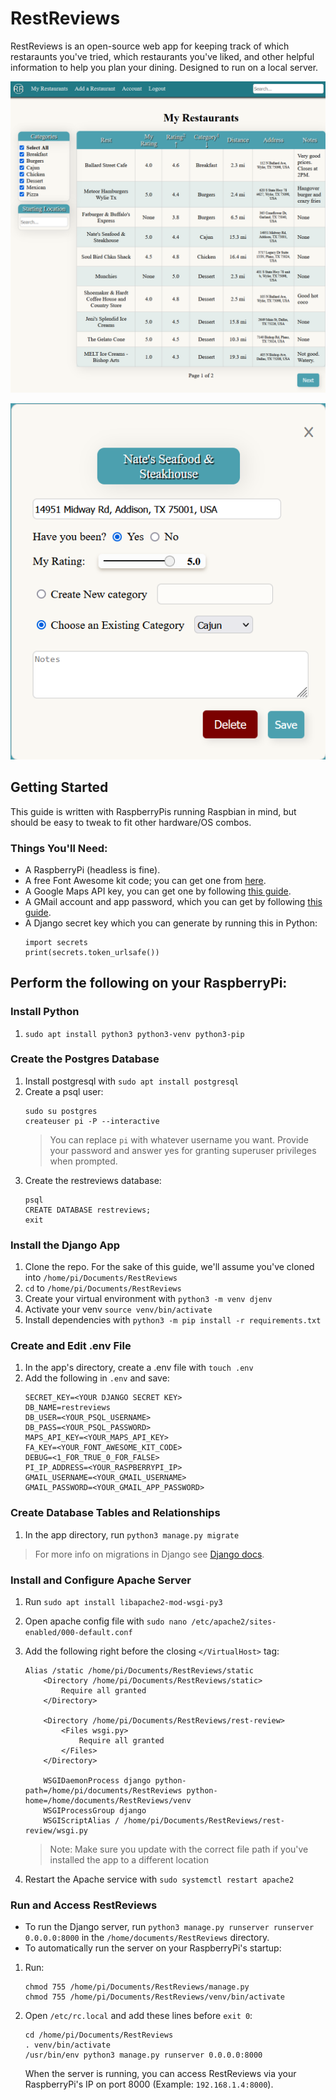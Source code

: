 # RestReviews

RestReviews is an open-source web app for keeping track of which restaraunts you've tried, which restaurants you've liked, and other helpful information to help you plan your dining. Designed to run on a local server. 

![homepage](/example_images/homepage.png)

![add restaraunt form](/example_images/edit_form.png)



## Getting Started
This guide is written with RaspberryPis running Raspbian in mind, but should be easy to tweak to fit other hardware/OS combos. 

### Things You'll Need:
* A RaspberryPi (headless is fine).
* A free Font Awesome kit code; you can get one from [here](https://fontawesome.com/start).
* A Google Maps API key, you can get one by following [this guide](https://developers.google.com/maps/documentation/javascript/get-api-key).
* A GMail account and app password, which you can get by following [this guide](https://support.google.com/accounts/answer/185833?hl=en).
* A Django secret key which you can generate by running this in Python:
    ```
    import secrets
    print(secrets.token_urlsafe())
    ```

## Perform the following on your RaspberryPi:

### Install Python
1. `sudo apt install python3 python3-venv python3-pip`

### Create the Postgres Database
1. Install postgresql with `sudo apt install postgresql`
2. Create a psql user:
    ```
    sudo su postgres
    createuser pi -P --interactive
    ```
    >You can replace `pi` with whatever username you want. Provide your password and answer yes for granting superuser privileges when prompted.
4. Create the restreviews database:
    ```
    psql
    CREATE DATABASE restreviews;
    exit
    ```

### Install the Django App
1. Clone the repo. For the sake of this guide, we'll assume you've cloned into  `/home/pi/Documents/RestReviews`
2. `cd` to `/home/pi/Documents/RestReviews`
3. Create your virtual environment with `python3 -m venv djenv`
4. Activate your venv `source venv/bin/activate`
5. Install dependencies with `python3 -m pip install -r requirements.txt`


### Create and Edit .env  File
1. In the app's directory, create a .env file with `touch .env`
2. Add the following in `.env` and save:
    ```
    SECRET_KEY=<YOUR DJANGO SECRET KEY>
    DB_NAME=restreviews
    DB_USER=<YOUR_PSQL_USERNAME>
    DB_PASS=<YOUR_PSQL_PASSWORD>
    MAPS_API_KEY=<YOUR_MAPS_API_KEY>
    FA_KEY=<YOUR_FONT_AWESOME_KIT_CODE>
    DEBUG=<1_FOR_TRUE_0_FOR_FALSE>
    PI_IP_ADDRESS=<YOUR_RASPBERRYPI_IP>
    GMAIL_USERNAME=<YOUR_GMAIL_USERNAME>
    GMAIL_PASSWORD=<YOUR_GMAIL_APP_PASSWORD>
    ```

### Create Database Tables and Relationships
1. In the app directory, run `python3 manage.py migrate`
>For more info on migrations in Django see [Django docs](https://docs.djangoproject.com/en/4.1/topics/migrations/).


### Install and Configure Apache Server
1. Run `sudo apt install libapache2-mod-wsgi-py3`
2. Open apache config file with `sudo nano /etc/apache2/sites-enabled/000-default.conf`
3. Add the following right before the closing `</VirtualHost>` tag:
    ```
    Alias /static /home/pi/Documents/RestReviews/static
        <Directory /home/pi/Documents/RestReviews/static>
            Require all granted
        </Directory>

        <Directory /home/pi/Documents/RestReviews/rest-review>
            <Files wsgi.py>
                Require all granted
            </Files>
        </Directory>

        WSGIDaemonProcess django python-path=/home/pi/documents/RestReviews python-home=/home/documents/RestReviews/venv
        WSGIProcessGroup django
        WSGIScriptAlias / /home/pi/Documents/RestReviews/rest-review/wsgi.py
    ```

    >Note: Make sure you update with the correct file path if you've installed the app to a different location

4. Restart the Apache service with `sudo systemctl restart apache2`


### Run and Access RestReviews
* To run the Django server, run `python3 manage.py runserver runserver 0.0.0.0:8000` in the `/home/documents/RestReviews` directory.
* To automatically run the server on your RaspberryPi's startup:
1. Run:
    ```
    chmod 755 /home/pi/Documents/RestReviews/manage.py
    chmod 755 /home/pi/Documents/RestReviews/venv/bin/activate
    ```
2. Open `/etc/rc.local` and add these lines before `exit 0`: 
    ```
    cd /home/pi/Documents/RestReviews
    . venv/bin/activate
    /usr/bin/env python3 manage.py runserver 0.0.0.0:8000
    ```
    When the server is running, you can access RestReviews via your RaspberryPi's IP on port 8000 (Example: `192.168.1.4:8000`).


